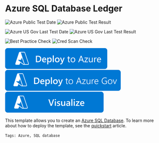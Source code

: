 
# Azure SQL Database Ledger

![Azure Public Test Date](https://azurequickstartsservice.blob.core.windows.net/badges/quickstarts/microsoft.sql/sql-database/PublicLastTestDate.svg)
![Azure Public Test Result](https://azurequickstartsservice.blob.core.windows.net/badges/quickstarts/microsoft.sql/sql-database/PublicDeployment.svg)

![Azure US Gov Last Test Date](https://azurequickstartsservice.blob.core.windows.net/badges/quickstarts/microsoft.sql/sql-database/FairfaxLastTestDate.svg)
![Azure US Gov Last Test Result](https://azurequickstartsservice.blob.core.windows.net/badges/quickstarts/microsoft.sql/sql-database/FairfaxDeployment.svg)

![Best Practice Check](https://azurequickstartsservice.blob.core.windows.net/badges/quickstarts/microsoft.sql/sql-database/BestPracticeResult.svg)
![Cred Scan Check](https://azurequickstartsservice.blob.core.windows.net/badges/quickstarts/microsoft.sql/sql-database/CredScanResult.svg)

[![Deploy To Azure](https://raw.githubusercontent.com/Azure/azure-quickstart-templates/master/1-CONTRIBUTION-GUIDE/images/deploytoazure.svg?sanitize=true)](https://portal.azure.com/#create/Microsoft.Template/uri/https%3A%2F%2Fraw.githubusercontent.com%2FAzure%2Fazure-quickstart-templates%2Fmaster%2Fquickstarts%2Fmicrosoft.sql%2Fsql-database%2Fazuredeploy.json)
[![Deploy To Azure US Gov](https://raw.githubusercontent.com/Azure/azure-quickstart-templates/master/1-CONTRIBUTION-GUIDE/images/deploytoazuregov.svg?sanitize=true)](https://portal.azure.us/#create/Microsoft.Template/uri/https%3A%2F%2Fraw.githubusercontent.com%2FAzure%2Fazure-quickstart-templates%2Fmaster%2Fquickstarts%2Fmicrosoft.sql%2Fsql-database%2Fazuredeploy.json)
[![Visualize](https://raw.githubusercontent.com/Azure/azure-quickstart-templates/master/1-CONTRIBUTION-GUIDE/images/visualizebutton.svg?sanitize=true)](http://armviz.io/#/?load=https%3A%2F%2Fraw.githubusercontent.com%2FAzure%2Fazure-quickstart-templates%2Fmaster%2Fquickstarts%2Fmicrosoft.sql%2Fsql-database%2Fazuredeploy.json)

This template allows you to create an [Azure SQL Database](https://docs.microsoft.com/azure/azure-sql/database/sql-database-paas-overview). To learn more about how to deploy the template, see the [quickstart](https://docs.microsoft.com/azure/azure-sql/database/single-database-create-arm-template-quickstart) article.

`Tags: Azure, SQL database`
